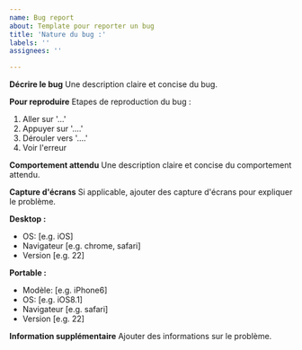 ```yaml
---
name: Bug report
about: Template pour reporter un bug
title: 'Nature du bug :'
labels: ''
assignees: ''

---
```


**Décrire le bug**
Une description claire et concise du bug.

**Pour reproduire**
Etapes de reproduction du bug :
1. Aller sur '...'
2. Appuyer sur '....'
3. Dérouler vers '....'
4. Voir l'erreur

**Comportement attendu**
Une description claire et concise du comportement attendu.

**Capture d'écrans**
Si applicable, ajouter des capture d'écrans pour expliquer le problème.

**Desktop :**
 - OS: [e.g. iOS]
 - Navigateur [e.g. chrome, safari]
 - Version [e.g. 22]

**Portable :**
 - Modèle: [e.g. iPhone6]
 - OS: [e.g. iOS8.1]
 - Navigateur [e.g. safari]
 - Version [e.g. 22]

**Information supplémentaire**
Ajouter des informations sur le problème.
